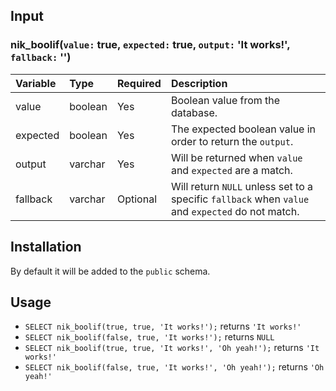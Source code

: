 ## Input

### nik_boolif(`value:` true, `expected:` true, `output:` 'It works!', `fallback:` '')

Variable | Type | Required | Description 
:------- | :--- | -------- | :----------
value | boolean |  Yes | Boolean value from the database.
expected | boolean | Yes | The expected boolean value in order to return the `output`.
output | varchar | Yes | Will be returned when `value` and `expected` are a match.
fallback | varchar | Optional | Will return `NULL` unless set to a specific `fallback` when `value` and `expected` do not match.


## Installation

By default it will be added to the `public` schema.

## Usage

-  ```SELECT nik_boolif(true, true, 'It works!');``` returns `'It works!'`
-  ```SELECT nik_boolif(false, true, 'It works!');``` returns `NULL`
-  ```SELECT nik_boolif(true, true, 'It works!', 'Oh yeah!');``` returns `'It works!'`
-  ```SELECT nik_boolif(false, true, 'It works!', 'Oh yeah!');``` returns `'Oh yeah!'`

